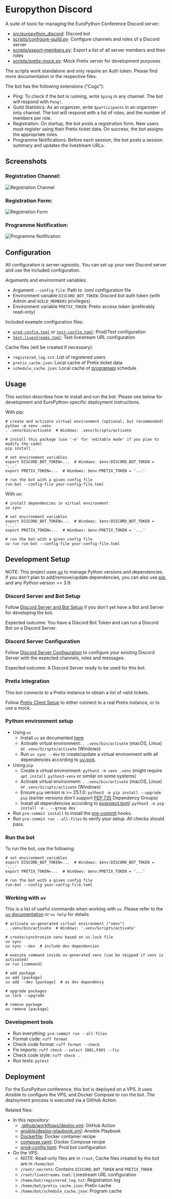 # Europython Discord

A suite of tools for managing the EuroPython Conference Discord server:

* [src/europython_discord](./src/europython_discord): Discord bot
* [scripts/configure-guild.py](./scripts/configure-guild.py): Configure channels and roles of a Discord server
* [scripts/export-members.py](./scripts/export-members.py): Export a list of all server members and their roles
* [scripts/pretix-mock.py](./scripts/pretix-mock.py): Mock Pretix server for development purposes

The scripts work standalone and only require an Auth token. Please find more documentation in the respective files.

The bot has the following extensions ("Cogs"):

* Ping: To check if the bot is running, write `$ping` in any channel. The bot will respond with `Pong!`.
* Guild Statistics: As an organizer, write `$participants` in an organizer-only channel. The bot will respond with a list of roles, and the number of members per role.
* Registration: On startup, the bot posts a registration form. New users must register using their Pretix ticket data. On success, the bot assigns the appropriate roles.
* Programme Notifications: Before each session, the bot posts a session summary and updates the livestream URLs.

## Screenshots
### Registration Channel:
![Registration Channel](docs/img/registration-channel.png)

### Registration Form:
![Registration Form](docs/img/registration-form.png)

### Programme Notification:
![Programme Notification](docs/img/programme-notification.png)

## Configuration

All configuration is server-agnostic. You can set up your own Discord server and use the included configuration.

Arguments and environment variables:

* Argument `--config-file`: Path to .toml configuration file
* Environment variable `DISCORD_BOT_TOKEN`: Discord bot auth token (with Admin and `GUILD_MEMBERS` privileges)
* Environment variable `PRETIX_TOKEN`: Pretix access token (preferably read-only)

Included example configuration files:

* [`prod-config.toml`](./prod-config.toml) or [`test-config.toml`](./test-config.toml): Prod/Test configuration
* [`test-livestreams.toml`](./test-livestreams.toml): Test livestream URL configuration

Cache files (will be created if necessary):

* `registered_log.txt`: List of registered users
* `pretix_cache.json`: Local cache of Pretix ticket data
* `schedule_cache.json`: Local cache of [programapi](https://github.com/europython/programapi) schedule

## Usage

This section describes how to install and run the bot.
Please see below for development and EuroPython-specific deployment instructions.

With pip:

```shell
# create and activate virtual environment (optional, but recommended)
python -m venv .venv
. .venv/bin/activate  # Windows: .venv/Scripts/activate

# install this package (use '-e' for 'editable mode' if you plan to modify the code)
pip install .

# set environment variables
export DISCORD_BOT_TOKEN=...  # Windows: $env:DISCORD_BOT_TOKEN = '...'
export PRETIX_TOKEN=...  # Windows: $env:PRETIX_TOKEN = '...'

# run the bot with a given config file
run-bot --config-file your-config-file.toml
```

With uv:

```shell
# install dependencies in virtual environment
uv sync

# set environment variables
export DISCORD_BOT_TOKEN=...  # Windows: $env:DISCORD_BOT_TOKEN = '...'
export PRETIX_TOKEN=...  # Windows: $env:PRETIX_TOKEN = '...'

# run the bot with a given config file
uv run run-bot --config-file your-config-file.toml
```

## Development Setup

NOTE: This project uses [uv](https://docs.astral.sh/uv/) to manage Python versions and dependencies.
  If you don't plan to add/remove/update dependencies, you can also use [pip](https://pip.pypa.io/en/stable/), and any Python version >= 3.9.

### Discord Server and Bot Setup

Follow [Discord Server and Bot Setup](docs/discord-server-bot-setup.md)
if you don't yet have a Bot and Server for developing the bot.

Expected outcome: You have a Discord Bot Token and can run a Discord Bot on a Discord Server.

### Discord Server Configuration

Follow [Discord Server Configuration](docs/discord-server-configuration.md)
to configure your existing Discord Server with the expected channels, roles and messages.

Expected outcome: A Discord Server ready to be used for this bot.

### Pretix Integration

This bot connects to a Pretix instance to obtain a list of valid tickets.

Follow [Pretix Client Setup](docs/pretix-client-setup.md) to either connect to a real Pretix instance,
or to use a mock.

### Python environment setup

* Using `uv`
    * Install `uv` as documented [here](https://docs.astral.sh/uv/getting-started/installation/)
    * Activate virtual environment: `. .venv/bin/activate` (macOS, Linux) or `.venv/Scripts/activate` (Windows)
    * Run `uv sync --dev` to create/update a virtual environment with all dependencies according to [uv.lock](./uv.lock).
* Using `pip`
    * Create a virtual environment: `python3 -m venv .venv` (might require `apt install python3-venv` or similar on some systems)
    * Activate virtual environment: `. .venv/bin/activate` (macOS, Linux) or `.venv/Scripts/activate` (Windows)
    * Ensure `pip` version is >= 25.1.0: `python3 -m pip install --upgrade pip` (earlier versions don't support [PEP 735](https://peps.python.org/pep-0735/) Dependency Groups)
    * Install all dependencies according to [pyproject.toml](pyproject.toml): `python3 -m pip install -e . --group dev`
* Run `pre-commit install` to install the [pre-commit](https://pre-commit.com/) hooks.
* Run `pre-commit run --all-files` to verify your setup. All checks should pass.

### Run the bot

To run the bot, use the following:

```shell
# set environment variables
export DISCORD_BOT_TOKEN=...  # Windows: $env:DISCORD_BOT_TOKEN = '...'
export PRETIX_TOKEN=...  # Windows: $env:PRETIX_TOKEN = '...'

# run the bot with a given config file
run-bot --config your-config-file.toml
```

### Working with `uv`

This is a list of useful commands when working with `uv`.
Please refer to the [uv documentation](https://docs.astral.sh/uv) or `uv help` for details.

```shell
# activate uv-generated virtual environment ("venv")
. .venv/bin/activate  # Windows: '.venv/Scripts/activate'

# create/synchronize venv based on uv.lock file
uv sync
uv sync --dev  # include dev dependencies

# execute command inside uv-generated venv (can be skipped if venv is activated)
uv run [command]

# add package
uv add [package]
uv add --dev [package]  # as dev dependency

# upgrade packages
uv lock --upgrade

# remove package
uv remove [package]
```

### Development tools

* Run everything: `pre-commit run --all-files`
* Format code: `ruff format`
* Check code format: `ruff format --check`
* Fix imports: `ruff check --select I001,F401 --fix`
* Check code style: `ruff check .`
* Run tests: `pytest`

## Deployment

For the EuroPython conference, this bot is deployed on a VPS.
It uses Ansible to configure the VPS, and Docker Compose to run the bot.
The deployment process is executed via a GitHub Action.

Related files:

* In this repository:
    * [.github/workflows/deploy.yml](./.github/workflows/deploy.yml): GitHub Action
    * [ansible/deploy-playbook.yml](./ansible/deploy-playbook.yml): Ansible Playbook
    * [Dockerfile](./Dockerfile): Docker container recipe
    * [compose.yaml](./compose.yaml): Docker Compose recipe
    * [prod-config.toml](./prod-config.toml): Prod bot configuration
* On the VPS:
    * NOTE: Read-only files are in `/root`, Cache files created by the bot are in `/home/bot`
    * `/root/.secrets`: Contains `DISCORD_BOT_TOKEN` and `PRETIX_TOKEN`
    * `/root/livestreams.toml`: Livestream URL configuration
    * `/home/bot/registered_log.txt`: Registration log
    * `/home/bot/pretix_cache.json`: Pretix cache
    * `/home/bot/schedule_cache.json`: Program cache
